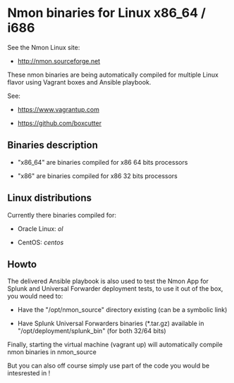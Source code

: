 # Nmon binaries for Linux x86_64 / i686

See the Nmon Linux site: 

* http://nmon.sourceforge.net

These nmon binaries are being automatically compiled for multiple Linux flavor using Vagrant boxes and Ansible playbook.

See: 

* https://www.vagrantup.com

* https://github.com/boxcutter

## Binaries description

* "x86_64" are binaries compiled for x86 64 bits processors

* "x86" are binaries compiled for x86 32 bits processors

## Linux distributions

Currently there binaries compiled for:

* Oracle Linux: *ol*

* CentOS: *centos*

## Howto

The delivered Ansible playbook is also used to test the Nmon App for Splunk and Universal Forwarder deployment tests, to
use it out of the box, you would need to:

* Have the "/opt/nmon_source" directory existing (can be a symbolic link)

* Have Splunk Universal Forwarders binaries (*.tar.gz) available in "/opt/deployment/splunk_bin" (for both 32/64 bits)

Finally, starting the virtual machine (vagrant up) will automatically compile nmon binaries in nmon_source

But you can also off course simply use part of the code you would be intesrested in !